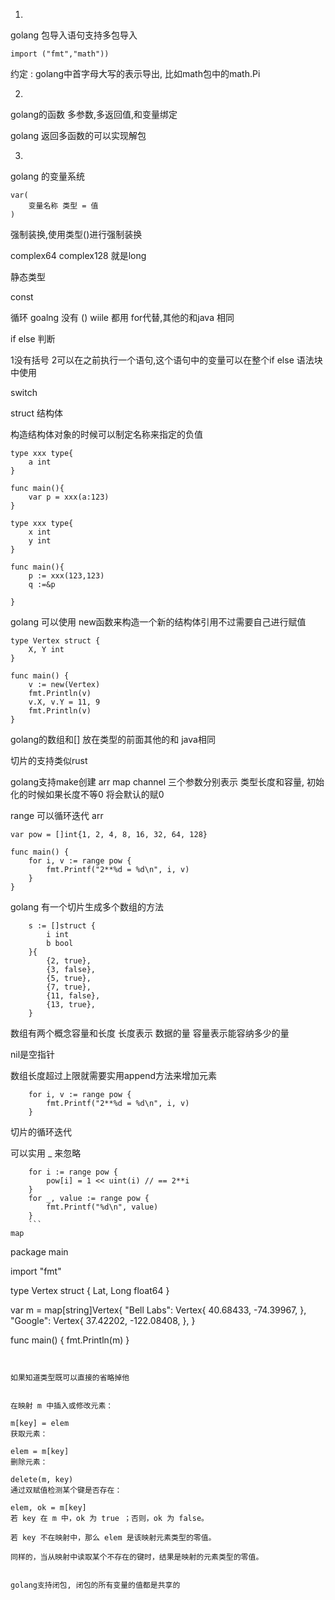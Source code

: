 
1.

golang 包导入语句支持多包导入

```
import ("fmt","math"))
```

约定 : golang中首字母大写的表示导出, 比如math包中的math.Pi

2. 
golang的函数 多参数,多返回值,和变量绑定

golang 返回多函数的可以实现解包

3. 
golang 的变量系统

```
var(
    变量名称 类型 = 值
)
```

强制装换,使用类型()进行强制装换

complex64 complex128 就是long


静态类型

const


循环 goalng 没有 () wiile 都用 for代替,其他的和java 相同    



if else 判断

1没有括号 2可以在之前执行一个语句,这个语句中的变量可以在整个if else 语法块中使用

switch 

struct 结构体

构造结构体对象的时候可以制定名称来指定的负值

```
type xxx type{
    a int
}

func main(){
    var p = xxx(a:123)
}

```

```
type xxx type{
    x int
    y int
}

func main(){
    p := xxx(123,123)
    q :=&p

}
```


golang 可以使用 new函数来构造一个新的结构体引用不过需要自己进行赋值

```
type Vertex struct {
	X, Y int
}

func main() {
	v := new(Vertex)
	fmt.Println(v)
	v.X, v.Y = 11, 9
	fmt.Println(v)
}
```


golang的数组和[] 放在类型的前面其他的和 java相同

切片的支持类似rust


golang支持make创建 arr map channel 三个参数分别表示 类型长度和容量, 初始化的时候如果长度不等0 将会默认的赋0

range 可以循环迭代 arr

```
var pow = []int{1, 2, 4, 8, 16, 32, 64, 128}

func main() {
	for i, v := range pow {
		fmt.Printf("2**%d = %d\n", i, v)
	}
}
```

golang 有一个切片生成多个数组的方法

```
	s := []struct {
		i int
		b bool
	}{
		{2, true},
		{3, false},
		{5, true},
		{7, true},
		{11, false},
		{13, true},
	}
```


数组有两个概念容量和长度
长度表示 数据的量
容量表示能容纳多少的量

nil是空指针

数组长度超过上限就需要实用append方法来增加元素

```
	for i, v := range pow {
		fmt.Printf("2**%d = %d\n", i, v)
	}
```

切片的循环迭代

可以实用 _ 来忽略
```
	for i := range pow {
		pow[i] = 1 << uint(i) // == 2**i
	}
	for _, value := range pow {
		fmt.Printf("%d\n", value)
	}
	```
map
```
package main

import "fmt"

type Vertex struct {
	Lat, Long float64
}

var m = map[string]Vertex{
	"Bell Labs": Vertex{
		40.68433, -74.39967,
	},
	"Google": Vertex{
		37.42202, -122.08408,
	},
}

func main() {
	fmt.Println(m)
}
```


如果知道类型既可以直接的省略掉他


在映射 m 中插入或修改元素：

m[key] = elem
获取元素：

elem = m[key]
删除元素：

delete(m, key)
通过双赋值检测某个键是否存在：

elem, ok = m[key]
若 key 在 m 中，ok 为 true ；否则，ok 为 false。

若 key 不在映射中，那么 elem 是该映射元素类型的零值。

同样的，当从映射中读取某个不存在的键时，结果是映射的元素类型的零值。


golang支持闭包, 闭包的所有变量的值都是共享的

